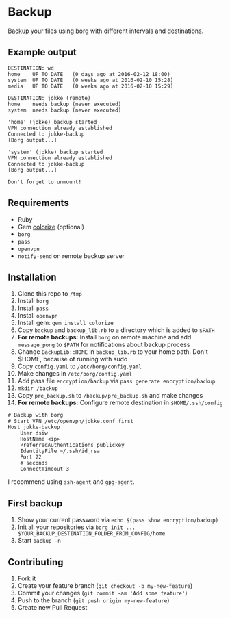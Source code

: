# Backup

Backup your files using [borg](https://borgbackup.github.io) with different intervals and destinations.

## Example output

```
DESTINATION: wd
home    UP TO DATE   (0 days ago at 2016-02-12 18:00)
system  UP TO DATE   (0 weeks ago at 2016-02-10 15:28)
media   UP TO DATE   (0 weeks ago at 2016-02-10 15:29)

DESTINATION: jokke (remote)
home    needs backup (never executed)
system  needs backup (never executed)

'home' (jokke) backup started
VPN connection already established
Connected to jokke-backup
[Borg output...]

'system' (jokke) backup started
VPN connection already established
Connected to jokke-backup
[Borg output...]

Don't forget to unmount!
```

## Requirements

* Ruby
* Gem [colorize](https://rubygems.org/gems/colorize) (optional)
* `borg`
* `pass`
* `openvpn`
* `notify-send` on remote backup server

## Installation

1. Clone this repo to `/tmp`
1. Install `borg`
1. Install `pass`
1. Install `openvpn`
1. Install gem: `gem install colorize`
1. Copy `backup` and `backup_lib.rb` to a directory which is added to `$PATH`
1. **For remote backups:** Install `borg` on remote machine and add `message_pong` to `$PATH` for notifications about
   backup process
1. Change `BackupLib::HOME` in `backup_lib.rb` to your home path. Don't $HOME, because of running with sudo
1. Copy `config.yaml` to `/etc/borg/config.yaml`
1. Make changes in `/etc/borg/config.yaml`
1. Add pass file `encryption/backup` via `pass generate encryption/backup`
1. `mkdir /backup`
1. Copy `pre_backup.sh` to `/backup/pre_backup.sh` and make changes
1. **For remote backups:** Configure remote destination in `$HOME/.ssh/config`
```
# Backup with borg
# Start VPN /etc/openvpn/jokke.conf first
Host jokke-backup
    User dsiw
    HostName <ip>
    PreferredAuthentications publickey
    IdentityFile ~/.ssh/id_rsa
    Port 22
    # seconds
    ConnectTimeout 3
```

I recommend using `ssh-agent` and `gpg-agent`.

## First backup

1. Show your current password via `echo $(pass show encryption/backup)`
1. Init all your repositories via `borg init ... $YOUR_BACKUP_DESTINATION_FOLDER_FROM_CONFIG/home`
1. Start `backup -n`

## Contributing

1. Fork it
2. Create your feature branch (`git checkout -b my-new-feature`)
3. Commit your changes (`git commit -am 'Add some feature'`)
4. Push to the branch (`git push origin my-new-feature`)
5. Create new Pull Request
